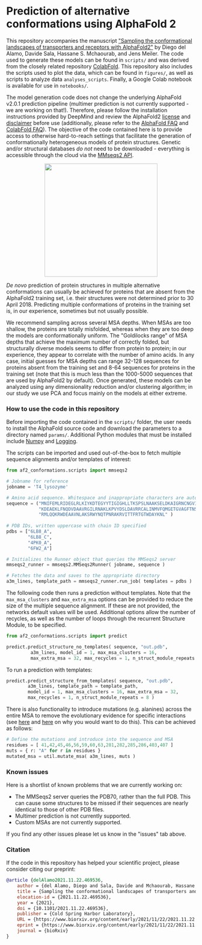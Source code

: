 # Prediction of alternative conformations using AlphaFold 2

This repository accompanies the manuscript ["Sampling the conformational landscapes of transporters and receptors with AlphaFold2"](https://www.biorxiv.org/content/10.1101/2021.11.22.469536v2) by Diego del Alamo, Davide Sala, Hassane S. Mchaourab, and Jens Meiler. The code used to generate these models can be found in `scripts/` and was derived from the closely related repository [ColabFold](https://github.com/sokrypton/ColabFold/). This repository also includes the scripts used to plot the data, which can be found in `figures/`, as well as scripts to analyze data `analyses_scripts`. Finally, a Google Colab notebook is available for use in `notebooks/`.

The model generation code does not change the underlying AlphaFold v2.0.1 prediction pipeline (multimer prediction is not currently supported - we are working on that!). Therefore, please follow the installation instructions provided by DeepMind and review the AlphaFold2 [license](https://github.com/deepmind/alphafold/blob/main/LICENSE) and [disclaimer](https://github.com/deepmind/alphafold#license-and-disclaimer) before use (additionally, please refer to the [AlphaFold FAQ](https://alphafold.ebi.ac.uk/faq) and [ColabFold FAQ](https://github.com/sokrypton/ColabFold/blob/main/README.md)). The objective of the code contained here is to provide access to otherwise hard-to-reach settings that facilitate the generation of conformationally heterogeneous models of protein structures. Genetic and/or structural databases *do not* need to be downloaded - everything is accessible through the cloud via the [MMseqs2 API](https://github.com/soedinglab/MMseqs2).

<p align="center"><img src="https://github.com/delalamo/af2_conformations/blob/a1642c8ae1dd2e7af2c3efd06bafc569512655d0/figures/header/fig1_header.png" height="300"/></p>

*De novo* prediction of protein structures in multiple alternative conformations can usually be achieved for proteins that are absent from the AlphaFold2 training set, i.e. their structures were not determined prior to 30 April 2018. Predicting multiple conformations of proteins in the training set is, in our experience, sometimes but not usually possible.

We recommend sampling across several MSA depths. When MSAs are too shallow, the proteins are totally misfolded, whereas when they are too deep the models are conformationally uniform. The "Goldilocks range" of MSA depths that achieve the maximum number of correctly folded, but structurally diverse models seems to differ from protein to protein; in our experience, they appear to correlate with the number of amino acids. In any case, initial guesses for MSA depths can range 32-128 sequences for proteins absent from the training set and 8-64 sequences for proteins in the training set (note that this is much less than the 1000-5000 sequences that are used by AlphaFold2 by default). Once generated, these models can be analyzed using any dimensionality reduction and/or clustering algorithm; in our study we use PCA and focus mainly on the models at either extreme.

### How to use the code in this repository

Before importing the code contained in the `scripts/` folder, the user needs to install the AlphaFold source code and download the parameters to a directory named `params/`. Additional Python modules that must be installed include [Numpy](https://numpy.org/) and [Logging](https://abseil.io/docs/python/guides/logging).

The scripts can be imported and used out-of-the-box to fetch multiple sequence alignments and/or templates of interest:

```python
from af2_conformations.scripts import mmseqs2

# Jobname for reference
jobname = 'T4_lysozyme'

# Amino acid sequence. Whitespace and inappropriate characters are automatically removed
sequence = ("MNIFEMLRIDEGLRLKIYKDTEGYYTIGIGHLLTKSPSLNAAKSELDKAIGRNCNGVIT"
            "KDEAEKLFNQDVDAAVRGILRNAKLKPVYDSLDAVRRCALINMVFQMGETGVAGFTNSL"
            "RMLQQKRWDEAAVNLAKSRWYNQTPNRAKRVITTFRTGTWDAYKNL" )
            
# PDB IDs, written uppercase with chain ID specified
pdbs = ["6LB8_A",
        "6LB8_C",
        "4PK0_A",
        "6FW2_A"]

# Initializes the Runner object that queries the MMSeqs2 server
mmseqs2_runner = mmseqs2.MMSeqs2Runner( jobname, sequence )

# Fetches the data and saves to the appropriate directory
a3m_lines, template_path = mmseqs2_runner.run_job( templates = pdbs )
```

The following code then runs a prediction without templates. Note that the `max_msa_clusters` and `max_extra_msa` options can be provided to reduce the size of the multiple sequence alignment. If these are not provided, the networks default values will be used. Additional options allow the number of recycles, as well as the number of loops through the recurrent Structure Module, to be specified.

```python
from af2_conformations.scripts import predict

predict.predict_structure_no_templates( sequence, "out.pdb",
         a3m_lines, model_id = 1, max_msa_clusters = 16,
         max_extra_msa = 32, max_recycles = 1, n_struct_module_repeats = 8 )
```

To run a prediction with templates:

```python
predict.predict_structure_from_templates( sequence, "out.pdb",
        a3m_lines, template_path = template_path,
        model_id = 1, max_msa_clusters = 16, max_extra_msa = 32,
        max_recycles = 1, n_struct_module_repeats = 8 )
```

There is also functionality to introduce mutations (e.g. alanines) across the entire MSA to remove the evolutionary evidence for specific interactions (see [here](https://www.biorxiv.org/content/10.1101/2021.11.29.470469v1) and [here](https://twitter.com/sokrypton/status/1464748132852547591) on why you would want to do this). This can be achieved as follows:

```python
# Define the mutations and introduce into the sequence and MSA
residues = [ 41,42,45,46,56,59,60,63,281,282,285,286,403,407 ]
muts = { r: "A" for r in residues }
mutated_msa = util.mutate_msa( a3m_lines, muts )
```

### Known issues

Here is a shortlist of known problems that we are currently working on:
* The MMSeqs2 server queries the PDB70, rather than the full PDB. This can cause some structures to be missed if their sequences are nearly identical to those of other PDB files.
* Multimer prediction is not currently supported.
* Custom MSAs are not currently supported.

If you find any other issues please let us know in the "issues" tab above.

### Citation

If the code in this repository has helped your scientific project, please consider citing our preprint:

```bibtex
@article {delAlamo2021.11.22.469536,
	author = {del Alamo, Diego and Sala, Davide and Mchaourab, Hassane S. and Meiler, Jens},
	title = {Sampling the conformational landscapes of transporters and receptors with AlphaFold2},
	elocation-id = {2021.11.22.469536},
	year = {2021},
	doi = {10.1101/2021.11.22.469536},
	publisher = {Cold Spring Harbor Laboratory},
	URL = {https://www.biorxiv.org/content/early/2021/11/22/2021.11.22.469536},
	eprint = {https://www.biorxiv.org/content/early/2021/11/22/2021.11.22.469536.full.pdf},
	journal = {bioRxiv}
}
```
